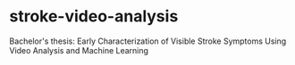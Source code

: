 # stroke-video-analysis
Bachelor's thesis: Early Characterization of Visible Stroke Symptoms Using Video Analysis and Machine Learning
